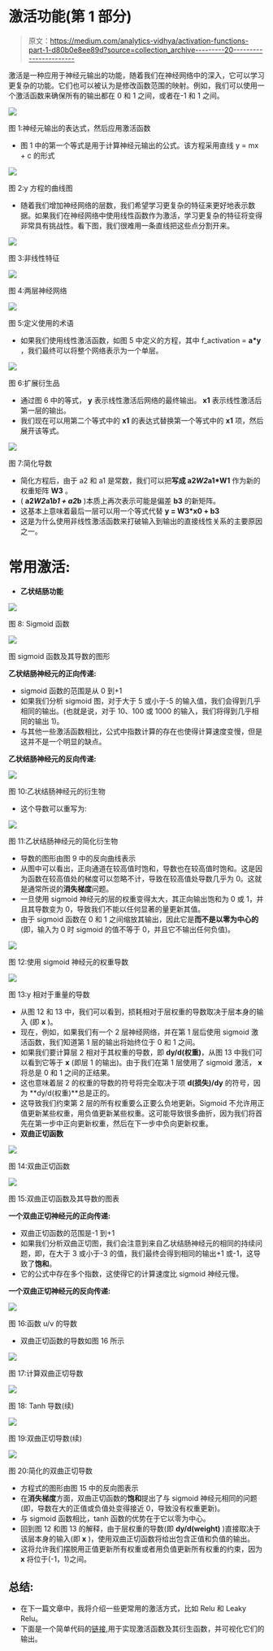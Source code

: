 # 激活功能(第 1 部分)

> 原文：<https://medium.com/analytics-vidhya/activation-functions-part-1-d80b0e8ee89d?source=collection_archive---------20----------------------->

激活是一种应用于神经元输出的功能，随着我们在神经网络中的深入，它可以学习更复杂的功能。它们也可以被认为是修改函数范围的映射。例如，我们可以使用一个激活函数来确保所有的输出都在 0 和 1 之间，或者在-1 和 1 之间。

![](img/242441d75e46c5c55925e3279e48ebd6.png)

图 1:神经元输出的表达式，然后应用激活函数

*   图 1 中的第一个等式是用于计算神经元输出的公式。该方程采用直线 y = mx + c 的形式

![](img/bbfcf78cfaef9678c800c8684afcd8f9.png)

图 2:y 方程的曲线图

*   随着我们增加神经网络的层数，我们希望学习更复杂的特征来更好地表示数据。如果我们在神经网络中使用线性函数作为激活，学习更复杂的特征将变得非常具有挑战性。看下图，我们很难用一条直线把这些点分割开来。

![](img/e28909c9edab1bcebe5331f428f360fd.png)

图 3:非线性特征

![](img/8db0ada17d9f7d04818d59bd4e895092.png)

图 4:两层神经网络

![](img/a384750ebe13837568ec46ba9f71e8e7.png)

图 5:定义使用的术语

*   如果我们使用线性激活函数，如图 5 中定义的方程，其中 f_activation = **a*y** ，我们最终可以将整个网络表示为一个单层。

![](img/d51799eeb8cb311ea75260b12e04d250.png)

图 6:扩展衍生品

*   通过图 6 中的等式， **y** 表示线性激活后网络的最终输出。 **x1** 表示线性激活后第一层的输出。
*   我们现在可以用第二个等式中的 **x1** 的表达式替换第一个等式中的 **x1** 项，然后展开该等式。

![](img/5505f799047272d780e069a8655e6183.png)

图 7:简化导数

*   简化方程后，由于 a2 和 a1 是常数，我们可以把**写成 a2*W2*a1*W1** 作为新的权重矩阵 **W3** 。
*   ( **a2*W2*a1*b1 + a2*b** )本质上再次表示可能是偏差 **b3** 的新矩阵。
*   这基本上意味着最后一层可以用一个等式代替 **y = W3*x0 + b3**
*   这是为什么使用非线性激活函数来打破输入到输出的直接线性关系的主要原因之一。

# **常用激活:**

*   **乙状结肠功能**

![](img/f42c445288cedd0def290a9069353978.png)

图 8: Sigmoid 函数

![](img/4cea0328619a594a01724836f6606316.png)

图 sigmoid 函数及其导数的图形

**乙状结肠神经元的正向传递:**

*   sigmoid 函数的范围是从 0 到+1
*   如果我们分析 sigmoid 图，对于大于 5 或小于-5 的输入值，我们会得到几乎相同的输出。(也就是说，对于 10、100 或 1000 的输入，我们将得到几乎相同的输出 1)。
*   与其他一些激活函数相比，公式中指数计算的存在也使得计算速度变慢，但是这并不是一个明显的缺点。

**乙状结肠神经元的反向传递:**

![](img/f4232a82159a3e8c398eb5ae96efa32c.png)

图 10:乙状结肠神经元的衍生物

*   这个导数可以重写为:

![](img/be888dcc23f860c80015522892b1bc11.png)

图 11:乙状结肠神经元的简化衍生物

*   导数的图形由图 9 中的反向曲线表示
*   从图中可以看出，正向通道在较高值时饱和，导数也在较高值时饱和。这是因为函数在较高值处的梯度可以忽略不计，导致在较高值处导数几乎为 0。这就是通常所说的**消失梯度**问题。
*   一旦使用 sigmoid 神经元的层的权重变得太大，其正向输出饱和为 0 或 1，并且其导数变为 0，导致我们不能以任何显著的量更新其值。
*   由于 sigmoid 函数在 0 和 1 之间缩放其输出，因此它是**而不是以零为中心的**(即，输入为 0 时 sigmoid 的值不等于 0，并且它不输出任何负值)。

![](img/ffa9e83de096a953bfe691fd4d161015.png)

图 12:使用 sigmoid 神经元的权重导数

![](img/d1ec125d29f722c44f443380937b231e.png)

图 13:y 相对于重量的导数

*   从图 12 和 13 中，我们可以看到，损耗相对于层权重的导数取决于层本身的输入
    (即 **x** )。
*   现在，例如，如果我们有一个 2 层神经网络，并在第 1 层后使用 sigmoid 激活函数，我们知道第 1 层的输出将始终位于 0 和 1 之间。
*   如果我们要计算层 2 相对于其权重的导数，即 **dy/d(权重)**，从图 13 中我们可以看到它等于 **x** (即层 1 的输出)。由于我们在第 1 层使用了 sigmoid 激活， **x** 将总是 0 和 1 之间的正结果。
*   这也意味着层 2 的权重的导数的符号将完全取决于项 **d(损失)/dy** 的符号，因为 **dy/d(权重)**总是正的。
*   这导致我们约束第 2 层的所有权重要么正要么负地更新。Sigmoid 不允许用正值更新某些权重，用负值更新某些权重。这可能导致很多曲折，因为我们将首先在第一步中正向更新权重，然后在下一步中负向更新权重。
*   **双曲正切函数**

![](img/cf8bf34ab562231226e1ccc4743a7a0e.png)

图 14:双曲正切函数

![](img/041e35b4f485bb6f11bdf12ad05bd538.png)

图 15:双曲正切函数及其导数的图表

**一个双曲正切神经元的正向传递:**

*   双曲正切函数的范围是-1 到+1
*   如果我们分析双曲正切图，我们会注意到来自乙状结肠神经元的相同的持续问题，即，在大于 3 或小于-3 的值，我们最终会得到相同的输出+1 或-1，这导致了**饱和**。
*   它的公式中存在多个指数，这使得它的计算速度比 sigmoid 神经元慢。

**一个双曲正切神经元的反向传递:**

![](img/0cc4e3b28c80a48468c1aa43cf6daa58.png)

图 16:函数 u/v 的导数

*   双曲正切函数的导数如图 16 所示

![](img/3803d97d09f52b5a5a5e5c016ed9f2c4.png)

图 17:计算双曲正切导数

![](img/ef7402f5ef5b743aac6a1529e2caa29e.png)

图 18: Tanh 导数(续)

![](img/ed77b1421db5800529d2efad3aac3784.png)

图 19:双曲正切导数(续)

![](img/560613ac02ba3190129794d83fbed1b0.png)

图 20:简化的双曲正切导数

*   方程式的图形由图 15 中的反向图表示
*   在**消失梯度**方面，双曲正切函数的**饱和**提出了与 sigmoid 神经元相同的问题(即，导数在大的正值或负值处变得接近 0，导致没有权重更新)。
*   与 sigmoid 函数相比，tanh 函数的优势在于它以零为中心。
*   回到图 12 和图 13 的解释，由于层权重的导数(即 **dy/d(weight)** )直接取决于该层本身的输入(即 **x** )，使用双曲正切函数将给出包含正值和负值的输出。
*   这将允许我们摆脱用正值更新所有权重或者用负值更新所有权重的约束，因为 **x** 将位于(-1，1)之间。

## **总结**:

*   在下一篇文章中，我将介绍一些更常用的激活方式，比如 Relu 和 Leaky Relu。
*   下面是一个简单代码的[链接](https://github.com/vineeth2309/Activation-Functions),用于实现激活函数及其衍生函数，并可视化它们的输出。